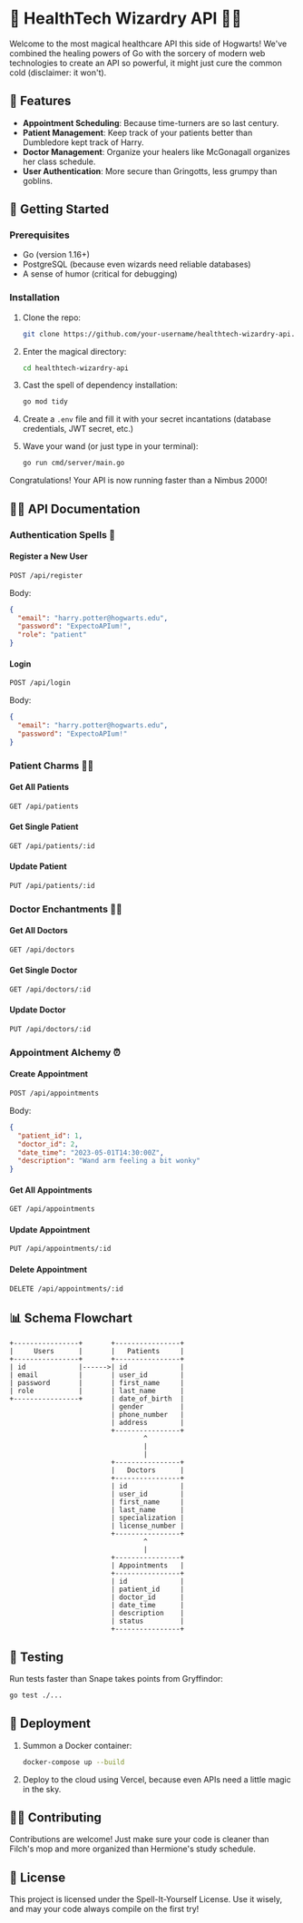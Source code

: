

# 🏥 HealthTech Wizardry API 🧙‍♂️

Welcome to the most magical healthcare API this side of Hogwarts! We've combined the healing powers of Go with the sorcery of modern web technologies to create an API so powerful, it might just cure the common cold (disclaimer: it won't).

## 🌟 Features

- **Appointment Scheduling**: Because time-turners are so last century.
- **Patient Management**: Keep track of your patients better than Dumbledore kept track of Harry.
- **Doctor Management**: Organize your healers like McGonagall organizes her class schedule.
- **User Authentication**: More secure than Gringotts, less grumpy than goblins.

## 🚀 Getting Started

### Prerequisites

- Go (version 1.16+)
- PostgreSQL (because even wizards need reliable databases)
- A sense of humor (critical for debugging)

### Installation

1. Clone the repo:
   ```bash
   git clone https://github.com/your-username/healthtech-wizardry-api.git
   ```
2. Enter the magical directory:
   ```bash
   cd healthtech-wizardry-api
   ```
3. Cast the spell of dependency installation:
   ```bash
   go mod tidy
   ```
4. Create a `.env` file and fill it with your secret incantations (database credentials, JWT secret, etc.)

5. Wave your wand (or just type in your terminal):
   ```bash
   go run cmd/server/main.go
   ```

Congratulations! Your API is now running faster than a Nimbus 2000!

## 🧙‍♀️ API Documentation

### Authentication Spells 🔐

#### Register a New User
```bash
POST /api/register
```
Body:
```json
{
  "email": "harry.potter@hogwarts.edu",
  "password": "ExpectoAPIum!",
  "role": "patient"
}
```

#### Login
```bash
POST /api/login
```
Body:
```json
{
  "email": "harry.potter@hogwarts.edu",
  "password": "ExpectoAPIum!"
}
```

### Patient Charms 🧑‍⚕️

#### Get All Patients
```bash
GET /api/patients
```

#### Get Single Patient
```bash
GET /api/patients/:id
```

#### Update Patient
```bash
PUT /api/patients/:id
```

### Doctor Enchantments 👩‍⚕️

#### Get All Doctors
```bash
GET /api/doctors
```

#### Get Single Doctor
```bash
GET /api/doctors/:id
```

#### Update Doctor
```bash
PUT /api/doctors/:id
```

### Appointment Alchemy ⏰

#### Create Appointment
```bash
POST /api/appointments
```
Body:
```json
{
  "patient_id": 1,
  "doctor_id": 2,
  "date_time": "2023-05-01T14:30:00Z",
  "description": "Wand arm feeling a bit wonky"
}
```

#### Get All Appointments
```bash
GET /api/appointments
```

#### Update Appointment
```bash
PUT /api/appointments/:id
```

#### Delete Appointment
```bash
DELETE /api/appointments/:id
```

## 📊 Schema Flowchart

```
+----------------+       +----------------+
|     Users      |       |   Patients     |
+----------------+       +----------------+
| id             |------>| id             |
| email          |       | user_id        |
| password       |       | first_name     |
| role           |       | last_name      |
+----------------+       | date_of_birth  |
                         | gender         |
                         | phone_number   |
                         | address        |
                         +----------------+
                                 ^
                                 |
                                 |
                         +----------------+
                         |   Doctors      |
                         +----------------+
                         | id             |
                         | user_id        |
                         | first_name     |
                         | last_name      |
                         | specialization |
                         | license_number |
                         +----------------+
                                 ^
                                 |
                         +----------------+
                         | Appointments   |
                         +----------------+
                         | id             |
                         | patient_id     |
                         | doctor_id      |
                         | date_time      |
                         | description    |
                         | status         |
                         +----------------+
```

## 🧪 Testing

Run tests faster than Snape takes points from Gryffindor:

```bash
go test ./...
```

## 🚢 Deployment

1. Summon a Docker container:
   ```bash
   docker-compose up --build
   ```
2. Deploy to the cloud using Vercel, because even APIs need a little magic in the sky.

## 🧙‍♂️ Contributing

Contributions are welcome! Just make sure your code is cleaner than Filch's mop and more organized than Hermione's study schedule.

## 📜 License

This project is licensed under the Spell-It-Yourself License. Use it wisely, and may your code always compile on the first try!

